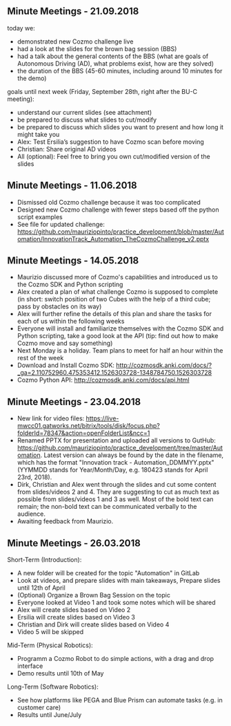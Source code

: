 ## Minute Meetings - 21.09.2018
today we:
-	demonstrated new Cozmo challenge live
-	had a look at the slides for the brown bag session (BBS)
-	had a talk about the general contents of the BBS (what are goals of Autonomous Driving (AD), what problems exist, how are they solved)
-	the duration of the BBS (45-60 minutes, including around 10 minutes for the demo)

goals until next week (Friday, September 28th, right after the BU-C meeting):
-	understand our current slides (see attachment)
-	be prepared to discuss what slides to cut/modify
-	be prepared to discuss which slides you want to present and how long it might take you
-	Alex: Test Ersilia’s suggestion to have Cozmo scan before moving
-	Christian: Share original AD videos
-	All (optional): Feel free to bring you own cut/modified version of the slides


## Minute Meetings - 11.06.2018
- Dismissed old Cozmo challenge because it was too complicated
- Designed new Cozmo challenge with fewer steps based off the python script examples
- See file for updated challenge: https://github.com/mauriziopinto/practice_development/blob/master/Automation/InnovationTrack_Automation_TheCozmoChallenge_v2.pptx

## Minute Meetings - 14.05.2018
- Maurizio discussed more of Cozmo's capabilities and introduced us to the Cozmo SDK and Python scripting
- Alex created a plan of what challenge Cozmo is supposed to complete (in short: switch position of two Cubes with the help of a third cube; pass by obstacles on its way)
- Alex will further refine the details of this plan and share the tasks for each of us within the following weeks
- Everyone will install and familiarize themselves with the Cozmo SDK and Python scripting, take a good look at the API (tip: find out how to make Cozmo move and say something)
- Next Monday is a holiday. Team plans to meet for half an hour within the rest of the week
- Download and Install Cozmo SDK: http://cozmosdk.anki.com/docs/?_ga=2.110752960.475353412.1526303728-1348784750.1526303728
- Cozmo Python API: http://cozmosdk.anki.com/docs/api.html


## Minute Meetings - 23.04.2018
- New link for video files: https://live-mwcc01.gatworks.net/bitrix/tools/disk/focus.php?folderId=78347&action=openFolderList&ncc=1
- Renamed PPTX for presentation and uploaded all versions to GutHub: https://github.com/mauriziopinto/practice_development/tree/master/Automation. Latest version can always be found by the date in the filename, which has the format "Innovation track - Automation_DDMMYY.pptx" (YYMMDD stands for Year/Month/Day, e.g. 180423 stands for April 23rd, 2018).
- Dirk, Christian and Alex went through the slides and cut some content from slides/videos 2 and 4. They are suggesting to cut as much text as possible from slides/videos 1 and 3 as well. Most of the bold text can remain; the non-bold text can be communicated verbally to the audience.
- Awaiting feedback from Maurizio.


## Minute Meetings - 26.03.2018
Short-Term (Introduction):
- A new folder will be created for the topic "Automation" in GitLab
- Look at videos, and prepare slides with main takeaways, Prepare slides until 12th of April
- (Optional) Organize a Brown Bag Session on the topic
- Everyone looked at Video 1 and took some notes which will be shared
- Alex will create slides based on Video 2
- Ersilia will create slides based on Video 3
- Christian and Dirk will create slides based on Video 4
- Video 5 will be skipped

Mid-Term (Physical Robotics):
- Programm a Cozmo Robot to do simple actions, with a drag and drop interface
- Demo results until 10th of May

Long-Term (Software Robotics):
- See how platforms like PEGA and Blue Prism can automate tasks (e.g. in customer care)
- Results until June/July
